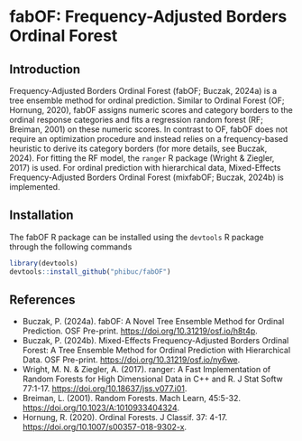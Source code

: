 # fabOF: Frequency-Adjusted Borders Ordinal Forest
## Introduction
Frequency-Adjusted Borders Ordinal Forest (fabOF; Buczak, 2024a) is a tree ensemble method for ordinal prediction. Similar to Ordinal Forest (OF; Hornung, 2020), fabOF assigns numeric scores and category borders to the ordinal response categories and fits a regression random forest (RF; Breiman, 2001) on these numeric scores. In contrast to OF, fabOF does not require an optimization procedure and instead relies on a frequency-based heuristic to derive its category borders (for more details, see Buczak, 2024). For fitting the RF model, the `ranger` R package (Wright & Ziegler, 2017) is used. For ordinal prediction with hierarchical data, Mixed-Effects Frequency-Adjusted Borders Ordinal Forest (mixfabOF; Buczak, 2024b) is implemented.

## Installation
The fabOF R package can be installed using the `devtools` R package through the following commands
```R
library(devtools)
devtools::install_github("phibuc/fabOF") 
```

## References
* Buczak, P. (2024a). fabOF: A Novel Tree Ensemble Method for Ordinal Prediction. OSF Pre-print. https://doi.org/10.31219/osf.io/h8t4p.
* Buczak, P. (2024b). Mixed-Effects Frequency-Adjusted Borders Ordinal Forest: A Tree Ensemble Method for Ordinal Prediction with Hierarchical Data. OSF Pre-print. https://doi.org/10.31219/osf.io/ny6we.
* Wright, M. N. & Ziegler, A. (2017). ranger: A Fast Implementation of Random Forests for High Dimensional Data in C++ and R. J Stat Softw 77:1-17. https://doi.org/10.18637/jss.v077.i01.
* Breiman, L. (2001). Random Forests. Mach Learn, 45:5-32. https://doi.org/10.1023/A:1010933404324.
* Hornung, R. (2020). Ordinal Forests. J Classif. 37: 4-17. https://doi.org/10.1007/s00357-018-9302-x.

